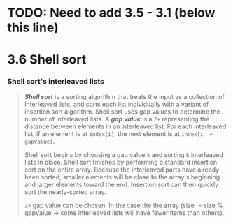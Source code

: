 # TODO: Need to add 3.5 - 3.1 (below this line)

# 3.6 Shell sort

### Shell sort's interleaved lists

> **_Shell sort_** is a sorting algorithm that treats the input as a collection of interleaved lists, and sorts each list individually with a variant of insertion sort algorithm. Shell sort uses gap values to determine the number of interleaved lists. A **_gap value_** is a `ℤ+` representing the distance between elements in an interleaved list. For each interleaved list, if an element is at `index[i]`, the next element is at `index[i  + gapValue]`.
>
> Shell sort begins by choosing a gap value `k` and sorting `k` interleaved lists in place. Shell sort finishes by performing a standard insertion sort on the entire array. Because the interleaved parts have already been sorted, smaller elements will be close to the array's beginning and larger elements toward the end. Insertion sort can then quickly sort the nearly-sorted array.
>
> `ℤ+` gap value can be chosen. In the case the the array (size != size % gapValue -> some interleaved lists will have fewer items than others).
